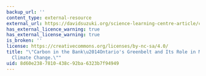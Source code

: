 ```yaml
---
backup_url: ''
content_type: external-resource
external_url: https://davidsuzuki.org/science-learning-centre-article/carbon-bank-ontarios-greenbelt-role-mitigating-climate-change/
has_external_licence_warning: true
has_external_license_warning: true
is_broken: ''
license: https://creativecommons.org/licenses/by-nc-sa/4.0/
title: "\"Carbon in the Bank\u2014Ontario's Greenbelt and Its Role in Mitigating\_\
  Climate Change.\""
uid: 8d60e238-7810-438c-92ba-6323b7f94949
---
```

